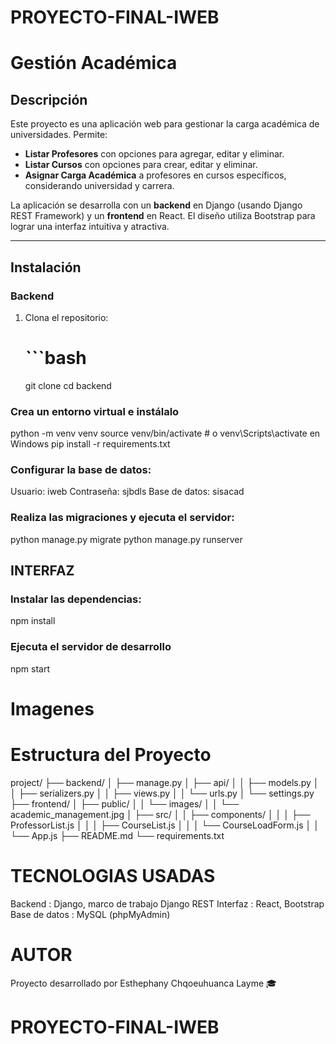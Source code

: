 # PROYECTO-FINAL-IWEB
# Gestión Académica

## Descripción
Este proyecto es una aplicación web para gestionar la carga académica de universidades. Permite:
- **Listar Profesores** con opciones para agregar, editar y eliminar.
- **Listar Cursos** con opciones para crear, editar y eliminar.
- **Asignar Carga Académica** a profesores en cursos específicos, considerando universidad y carrera.

La aplicación se desarrolla con un **backend** en Django (usando Django REST Framework) y un **frontend** en React. El diseño utiliza Bootstrap para lograr una interfaz intuitiva y atractiva.

---

## Instalación

### Backend
1. Clona el repositorio:
   # ```bash
   git clone <URL-del-repositorio>
   cd backend

### Crea un entorno virtual e instálalo

python -m venv venv
source venv/bin/activate # o venv\Scripts\activate en Windows
pip install -r requirements.txt

### Configurar la base de datos:
Usuario: iweb
Contraseña: sjbdls
Base de datos: sisacad

### Realiza las migraciones y ejecuta el servidor:
python manage.py migrate
python manage.py runserver

## INTERFAZ

### Instalar las dependencias:

npm install

### Ejecuta el servidor de desarrollo

npm start

# Imagenes


# Estructura del Proyecto

 project/
├── backend/
│   ├── manage.py
│   ├── api/
│   │   ├── models.py
│   │   ├── serializers.py
│   │   ├── views.py
│   │   └── urls.py
│   └── settings.py
├── frontend/
│   ├── public/
│   │   └── images/
│   │       └── academic_management.jpg
│   ├── src/
│   │   ├── components/
│   │   │   ├── ProfessorList.js
│   │   │   ├── CourseList.js
│   │   │   └── CourseLoadForm.js
│   │   └── App.js
├── README.md
└── requirements.txt


# TECNOLOGIAS USADAS

Backend : Django, marco de trabajo Django REST
Interfaz : React, Bootstrap
Base de datos : MySQL (phpMyAdmin)

# AUTOR
Proyecto desarrollado por Esthephany Chqoeuhuanca Layme 🎓



# PROYECTO-FINAL-IWEB



